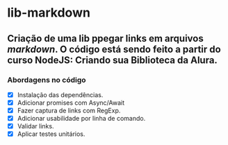 # lib-markdown

## Criação de uma lib ppegar links em arquivos _markdown_. O código está sendo feito a partir do curso **NodeJS: Criando sua Biblioteca** da **Alura**.

### Abordagens no código

- [x] Instalação das dependências.
- [x] Adicionar promises com Async/Await
- [x] Fazer captura de links com RegExp.
- [x] Adicionar usabilidade por linha de comando.
- [x] Validar links.
- [x] Aplicar testes unitários.
